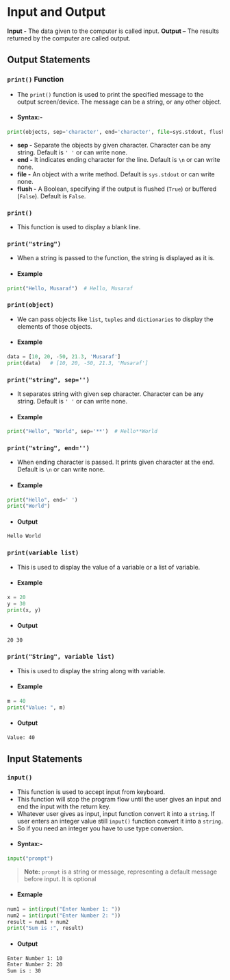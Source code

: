 # Input and Output

**Input -** The data given to the computer is called input.
**Output –** The results returned by the computer are called output.

## Output Statements

### `print()` Function 
- The `print()` function is used to print the specified message to the output screen/device. The message can be a string, or any other object.

- #### Syntax:-
```python 
print(objects, sep='character', end='character', file=sys.stdout, flush=False)
```
- **sep -** Separate the objects by given character. Character can be any string. Default is `' '` or can write none.
- **end -** It indicates ending character for the line. Default is `\n` or can write none.
- **file -** An object with a write method. Default is `sys.stdout` or can write none.
- **flush -** A Boolean, specifying if the output is flushed (`True`) or buffered (`False`). Default is `False`.

### `print()`

- This function is used to display a blank line.

### `print("string")`

- When a string is passed to the function, the string is displayed as it is.

- #### Example 
```python
print("Hello, Musaraf")  # Hello, Musaraf
```

### `print(object)`

- We can pass objects like `list`, `tuples` and `dictionaries` to display the elements of those objects.

- #### Example 
```python
data = [10, 20, -50, 21.3, 'Musaraf']
print(data)   # [10, 20, -50, 21.3, 'Musaraf']
```

### `print("string", sep='')`

- It separates string with given sep character. Character can be any string. Default is `' '` or can write none.

- #### Example 
```python
print("Hello", "World", sep='**')  # Hello**World
```

### `print("string", end='')`

- When ending character is passed. It prints given character at the end. Default is `\n` or can write none.

- #### Example 
```python
print("Hello", end=' ')
print("World")
```
- #### Output
```bash
Hello World
```

### `print(variable list)`

- This is used to display the value of a variable or a list of variable.

- #### Example 
```python
x = 20
y = 30
print(x, y)
```
- #### Output
```bash
20 30
```

### `print("String", variable list)`

- This is used to display the string along with variable.

- #### Example 
```python
m = 40
print("Value: ", m) 
```
- #### Output
```bash
Value: 40
```

## Input Statements

### `input()`
- This function is used to accept input from keyboard. 
- This function will stop the program flow until the user gives an input and end the input with the return key. 
- Whatever user gives as input, input function convert it into a `string`. If user enters an integer value still `input()` function convert it into a `string`. 
- So if you need an integer you have to use type conversion. 
- #### Syntax:-
```python 
input("prompt")
```
>**Note:** `prompt` is a string or message, representing a default message before input. It is optional
- #### Exmaple
```python
num1 = int(input("Enter Number 1: "))
num2 = int(input("Enter Number 2: "))
result = num1 + num2
print("Sum is :", result)
```
- #### Output
```bash
Enter Number 1: 10
Enter Number 2: 20
Sum is : 30
```